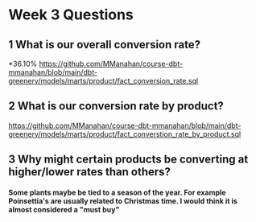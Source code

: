 # Week 3 Questions

## 1 What is our overall conversion rate?

*36.10% <https://github.com/MManahan/course-dbt-mmanahan/blob/main/dbt-greenery/models/marts/product/fact_conversion_rate.sql>

## 2 What is our conversion rate by product?

<https://github.com/MManahan/course-dbt-mmanahan/blob/main/dbt-greenery/models/marts/product/fact_converstion_rate_by_product.sql>

## 3 Why might certain products be converting at higher/lower rates than others?

#### Some plants maybe be tied to a season of the year. For example Poinsettia's are usually related to Christmas time. I would think it is almost considered a "must buy"

